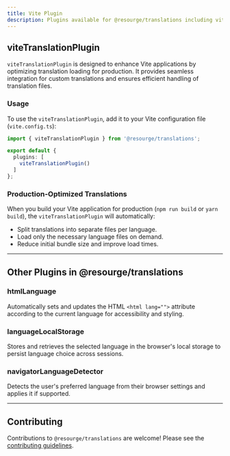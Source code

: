 ```yaml
---
title: Vite Plugin
description: Plugins available for @resourge/translations including viteTranslationPlugin.
---
```


## viteTranslationPlugin

`viteTranslationPlugin` is designed to enhance Vite applications by optimizing translation loading for production. It provides seamless integration for custom translations and ensures efficient handling of translation files.

### Usage

To use the `viteTranslationPlugin`, add it to your Vite configuration file (`vite.config.ts`):

```typescript
import { viteTranslationPlugin } from '@resourge/translations';

export default {
  plugins: [
    viteTranslationPlugin()
  ]
};
````

### Production-Optimized Translations

When you build your Vite application for production (`npm run build` or `yarn build`), the `viteTranslationPlugin` will automatically:

* Split translations into separate files per language.
* Load only the necessary language files on demand.
* Reduce initial bundle size and improve load times.

---

## Other Plugins in @resourge/translations

### htmlLanguage

Automatically sets and updates the HTML `<html lang="">` attribute according to the current language for accessibility and styling.

### languageLocalStorage

Stores and retrieves the selected language in the browser's local storage to persist language choice across sessions.

### navigatorLanguageDetector

Detects the user's preferred language from their browser settings and applies it if supported.

---

## Contributing

Contributions to `@resourge/translations` are welcome! Please see the [contributing guidelines](CONTRIBUTING.md).
